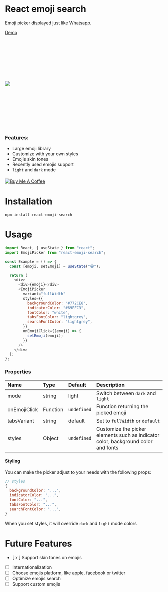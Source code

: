 # React emoji search

Emoji picker displayed just like Whatsapp.

[Demo](https://moji-search.herokuapp.com/)

<div style="display: flex; align-items:center; height: 280px; justify-content: between; margin: 15px 0;">
<img src="https://user-images.githubusercontent.com/8311115/141772301-abb7acac-1170-460c-8c57-55b604b2e253.png" style=""/>
</div>

### Features:

- Large emoji library
- Customize with your own styles
- Emojis skin tones
- Recently used emojis support
- `light` and `dark` mode

<a href="https://www.buymeacoffee.com/zeddz" style="margin: 20px 0; display: block;">
  <img
    src="https://www.buymeacoffee.com/assets/img/custom_images/orange_img.png"
    alt="Buy Me A Coffee"
    className="shadow-md h-9"
  />
</a>

# Installation

```
npm install react-emoji-search
```

# Usage

```javascript
import React, { useState } from "react";
import EmojiPicker from "react-emoji-search";

const Example = () => {
  const [emoji, setEmoji] = useState("😀️");

  return (
    <div>
      <div>{emoji}</div>
      <EmojiPicker
        variant="fullWidth"
        styles={{
          backgroundColor: "#772CE8",
          indicatorColor: "#69FFC3",
          fontColor: "white",
          tabsFontColor: "lightgrey",
          searchFontColor: "lightgrey",
        }}
        onEmojiClick={(emoji) => {
          setEmoji(emoji);
        }}
      />
    </div>
  );
};
```

### Properties

| Name         | Type     | Default     | Description                                                                       |
| :----------- | :------- | :---------- | :-------------------------------------------------------------------------------- |
| mode         | string   | light       | Switch between `dark` and `light`                                                 |
| onEmojiClick | Function | `undefined` | Function returning the picked emoji                                               |
| tabsVariant  | string   | default     | Set to `fullWidth` or `default`                                                   |
| styles       | Object   | `undefined` | Customize the picker elements such as indicator color, background color and fonts |

#### Styling

You can make the picker adjust to your needs with the following props:

```js
// styles
{
  backgroundColor: "...",
  indicatorColor: "...",
  fontColor: "...",
  tabsFontColor: "...",
  searchFontColor: "...",
}
```

When you set styles, it will override `dark` and `light` mode colors

# Future Features

- [ x ] Support skin tones on emojis
- [ ] Internationalization
- [ ] Choose emojis platform, like apple, facebook or twitter
- [ ] Optimize emojis search
- [ ] Support custom emojis
